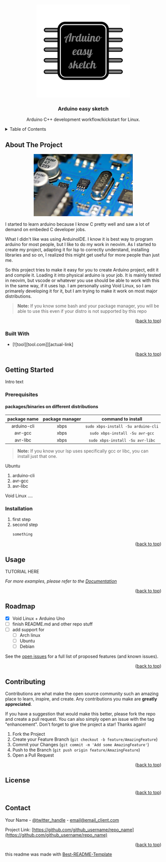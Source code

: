 <a id="readme-top"></a>

<!-- PROJECT LOGO -->
<br />
<div align="center">
  <a href="https://github.com/github_username/repo_name">
    <img src="images/logo_w_bg.png" alt="Logo" width="300" height="300">
  </a>

<h3 align="center">Arduino easy sketch</h3>

  <p align="center">
    Arduino C++ development workflow/kickstart for Linux.
  </p>
</div>



<!-- TABLE OF CONTENTS -->
<details>
  <summary>Table of Contents</summary>
  <ol>
    <li>
      <a href="#about-the-project">About The Project</a>
      <ul>
        <li><a href="#built-with">Built With</a></li>
      </ul>
    </li>
    <li>
      <a href="#getting-started">Getting Started</a>
      <ul>
        <li><a href="#prerequisites">Prerequisites</a></li>
        <li><a href="#installation">Installation</a></li>
      </ul>
    </li>
    <li><a href="#usage">Usage</a></li>
    <li><a href="#roadmap">Roadmap</a></li>
    <li><a href="#contributing">Contributing</a></li>
    <li><a href="#license">License</a></li>
    <li><a href="#contact">Contact</a></li>
    <li><a href="#acknowledgments">Acknowledgments</a></li>
  </ol>
</details>

<!-- ABOUT THE PROJECT -->
## About The Project
<p align="center">
  <img src="images/board_pixabay_manseok_Kim.jpg" alt="Logo" width="320" height="200">
</p>

I started to learn arduino because I know C pretty well and saw a lot of demand on embeded C developer jobs.

What I didn't like was using ArduinoIDE. I know it is best way to program arduino for most people, but I like to do my work in neovim. As I started to create my project, adapting it for lsp to correctly understand, installing libraries and so on, I realized this might get useful for more people than just me.

So this project tries to make it easy for you to create Arduino project, edit it and compile it. Loading it into physical arduino is your job. It is mainly tested in neovim, but vscode or whatever you use should be able to work with this in the same way, if it uses lsp. I am personally using Void Linux, so I am primarely developing it for it, but I am trying to make it work on most major distributions.

 > **Note:** If you know some bash and your package manager, you will be able to use this even if your distro is not supported by this repo

<p align="right">(<a href="#readme-top">back to top</a>)</p>


### Built With

* [![tool][tool.com]][actual-link]

<p align="right">(<a href="#readme-top">back to top</a>)</p>



<!-- GETTING STARTED -->
## Getting Started

Intro text

### Prerequisites
#### packages/binaries on different distributions


| package name | package manager | command to install                  |
|:------------:|:---------------:|:-----------------------------------:|
| arduino-cli  | xbps            | `sudo xbps-install -Su arduino-cli` |
| avr-gcc      | xbps            | `sudo xbps-install -Su avr-gcc`     |
| avr-libc     | xbps            | `sudo xbps-install -Su avr-libc`    |

> **Note:** If you know your lsp uses specifically gcc or libc, you can install just that one.

  <summary>Ubuntu</summary>
  <ol>
    <li>
      arduino-cli
    </li>
    <li>
      avr-gcc
    </li>
    <li>
      avr-libc 
    </li>
      </ol>
</details>

Void Linux ....

### Installation

1. first step
2. second step
   ```sh
   something
   ```
<p align="right">(<a href="#readme-top">back to top</a>)</p>


## Usage

TUTORIAL HERE

_For more examples, please refer to the [Documentation](https://example.com)_

<p align="right">(<a href="#readme-top">back to top</a>)</p>

## Roadmap

- [x] Void Linux + Arduino Uno
- [ ] finish README.md and other repo stuff
- [ ] add support for
    - [ ] Arch linux
    - [ ] Ubuntu
    - [ ] Debian

See the [open issues](https://github.com/github_username/repo_name/issues) for a full list of proposed features (and known issues).

<p align="right">(<a href="#readme-top">back to top</a>)</p>



<!-- CONTRIBUTING -->
## Contributing

Contributions are what make the open source community such an amazing place to learn, inspire, and create. Any contributions you make are **greatly appreciated**.

If you have a suggestion that would make this better, please fork the repo and create a pull request. You can also simply open an issue with the tag "enhancement".
Don't forget to give the project a star! Thanks again!

1. Fork the Project
2. Create your Feature Branch (`git checkout -b feature/AmazingFeature`)
3. Commit your Changes (`git commit -m 'Add some AmazingFeature'`)
4. Push to the Branch (`git push origin feature/AmazingFeature`)
5. Open a Pull Request

<p align="right">(<a href="#readme-top">back to top</a>)</p>



<!-- LICENSE -->
## License

<!-- Distributed under the MIT License. See `LICENSE.txt` for more information. -->

<p align="right">(<a href="#readme-top">back to top</a>)</p>

## Contact

Your Name - [@twitter_handle](https://twitter.com/twitter_handle) - email@email_client.com

Project Link: [https://github.com/github_username/repo_name](https://github.com/github_username/repo_name)

<p align="right">(<a href="#readme-top">back to top</a>)</p>

[contributors-shield]: https://img.shields.io/github/contributors/github_username/repo_name.svg?style=for-the-badge
[contributors-url]: https://github.com/github_username/repo_name/graphs/contributors
[forks-shield]: https://img.shields.io/github/forks/github_username/repo_name.svg?style=for-the-badge
[forks-url]: https://github.com/github_username/repo_name/network/members
[stars-shield]: https://img.shields.io/github/stars/github_username/repo_name.svg?style=for-the-badge
[stars-url]: https://github.com/github_username/repo_name/stargazers
[issues-shield]: https://img.shields.io/github/issues/github_username/repo_name.svg?style=for-the-badge
[issues-url]: https://github.com/github_username/repo_name/issues
[license-shield]: https://img.shields.io/github/license/github_username/repo_name.svg?style=for-the-badge
[license-url]: https://github.com/github_username/repo_name/blob/master/LICENSE.txt

this readme was made with [Best-README-Template](https://github.com/othneildrew/Best-README-Template)
